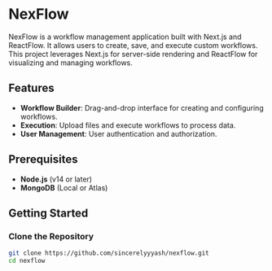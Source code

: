 # NexFlow

NexFlow is a workflow management application built with Next.js and ReactFlow. It allows users to create, save, and execute custom workflows. This project leverages Next.js for server-side rendering and ReactFlow for visualizing and managing workflows.

## Features

- **Workflow Builder**: Drag-and-drop interface for creating and configuring workflows.
- **Execution**: Upload files and execute workflows to process data.
- **User Management**: User authentication and authorization.

## Prerequisites

- **Node.js** (v14 or later)
- **MongoDB** (Local or Atlas)

## Getting Started

### Clone the Repository

```bash
git clone https://github.com/sincerelyyyash/nexflow.git
cd nexflow
